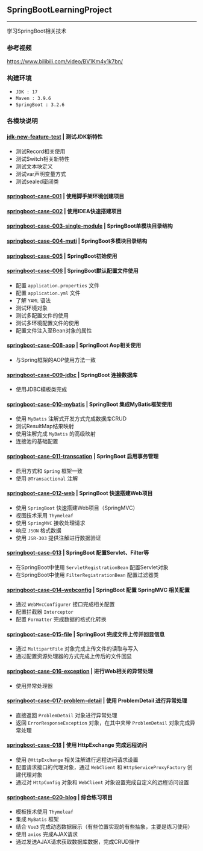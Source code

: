 ## SpringBootLearningProject

---

学习SpringBoot相关技术

### 参考视频

https://www.bilibili.com/video/BV1Km4y1k7bn/

### 构建环境

- `JDK : 17`
- `Maven : 3.9.6`
- `SpringBoot : 3.2.6`

### 各模块说明
#### [jdk-new-feature-test](jdk-new-feature-test) | 测试JDK新特性
- 测试Record相关使用
- 测试Switch相关新特性
- 测试文本块定义
- 测试var声明变量方式
- 测试sealed密闭类

#### [springboot-case-001](springboot-case-001) | 使用脚手架环境创建项目

#### [springboot-case-002](springboot-case-002) | 使用IDEA快速搭建项目

#### [springboot-case-003-single-module](springboot-case-003-single-module) | SpringBoot单模块目录结构

#### [springboot-case-004-muti](springboot-case-004-muti) | SpringBoot多模块目录结构

#### [springboot-case-005](springboot-case-005) | SpringBoot初始使用

#### [springboot-case-006](springboot-case-006) | SpringBoot默认配置文件使用

- 配置 `application.properties` 文件
- 配置 `application.yml` 文件
- 了解 `YAML` 语法
- 测试环境对象
- 测试多配置文件的使用
- 测试多环境配置文件的使用
- 配置文件注入至Bean对象的属性

#### [springboot-case-008-aop](springboot-case-008-aop) | SpringBoot Aop相关使用
- 与Spring框架的AOP使用方法一致

#### [springboot-case-009-jdbc](springboot-case-009-jdbc) | SpringBoot 连接数据库

- 使用JDBC模板类完成

#### [springboot-case-010-mybatis](springboot-case-010-mybatis) | SpringBoot 集成MyBatis框架使用

- 使用 `MyBatis` 注解式开发方式完成数据库CRUD
- 测试ResultMap结果映射
- 使用注解完成 `MyBatis` 的高级映射
- 连接池的基础配置

#### [springboot-case-011-transcation](springboot-case-011-transcation) | SpringBoot 启用事务管理

- 启用方式和 `Spring` 框架一致
- 使用 `@Transactional` 注解

#### [springboot-case-012-web](springboot-case-012-web) | SpringBoot 快速搭建Web项目

- 使用 `SpringBoot` 快速搭建Web项目（SpringMVC）
- 视图技术采用 `Thymeleaf`
- 使用 `SpringMVC` 接收处理请求
- 响应 `JSON` 格式数据
- 使用 `JSR-303` 提供注解进行数据验证

#### [springboot-case-013](springboot-case-013) | SpringBoot 配置Servlet、Filter等

- 在SpringBoot中使用 `ServletRegistrationBean` 配置Servlet对象
- 在SpringBoot中使用 `FilterRegistrationBean` 配置过滤器类

#### [springboot-case-014-webconfig](springboot-case-014-webconfig) | SpringBoot 配置 SpringMVC 相关配置

- 通过 `WebMvcConfigurer` 接口完成相关配置
- 配置拦截器 `Interceptor`
- 配置 `Formatter` 完成数据的格式化转换

#### [springboot-case-015-file](springboot-case-015-file) | SpringBoot 完成文件上传并回显信息

- 通过 `MultipartFile` 对象完成上传文件的读取与写入
- 通过配置资源处理器的方式完成上传后的文件回显

#### [springboot-case-016-exception](springboot-case-016-exception) | 进行Web相关的异常处理

- 使用异常处理器

#### [springboot-case-017-problem-detail](springboot-case-017-problem-detail) | 使用 ProblemDetail 进行异常处理

- 直接返回 `ProblemDetail` 对象进行异常处理
- 返回 `ErrorResponseException` 对象，在其中夹带 `ProblemDetail` 对象完成异常处理

#### [springboot-case-018](springboot-case-018) | 使用 HttpExchange 完成远程访问

- 使用 `@HttpExchange` 相关注解进行远程访问请求设置
- 配置请求接口的代理对象，通过 `WebClient` 和 `HttpServiceProxyFactory` 创建代理对象
- 通过对 `HttpConfig` 对象和 `WebClient` 对象设置完成自定义的远程访问设置

#### [springboot-case-020-blog](springboot-case-020-blog) | 综合练习项目

- 模板技术使用 `Thymeleaf`
- 集成 `MyBatis` 框架
- 结合 `Vue3` 完成动态数据展示（有些位置实现的有些抽象，主要是练习使用）
- 使用 `axios` 完成AJAX请求
- 通过发送AJAX请求获取数据库数据，完成CRUD操作